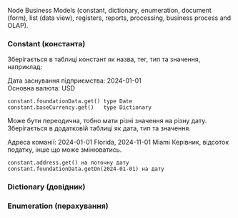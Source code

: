 Node Business Models (constant, dictionary, enumeration, document (form), list (data view), registers, reports, processing, business process and OLAP).

### Constant (константа)
Зберігається в таблиці констант як назва, тег, тип та значення, наприклад:

Дата заснування підприємства: 2024-01-01  
Основна валюта: USD

```
constant.foundationData.get() type Date
constant.baseCurrency.get()   type Dictionary 
```

Може бути переодична, тобно мати різні значення на різну дату. Зберігається в додатковій таблиці як дата, тип та значення.

Адреса команії: 2024-01-01 Florida, 2024-11-01 Miami 
Керівник, відсоток податку, інше що може змінюватись.

```
constant.address.get() на поточну дату
constant.foundationData.getOn(2024-01-01) на дату
```

### Dictionary (довідник)

### Enumeration (перахування)
